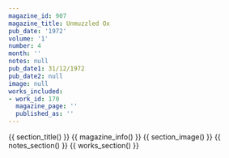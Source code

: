 ```yaml
---
magazine_id: 907
magazine_title: Unmuzzled Ox
pub_date: '1972'
volume: '1'
number: 4
month: ''
notes: null
pub_date1: 31/12/1972
pub_date2: null
image: null
works_included:
- work_id: 170
  magazine_page: ''
  published_as: ''
---
```


{{ section_title() }}
{{ magazine_info() }}
{{ section_image() }}
{{ notes_section() }}
{{ works_section() }}

